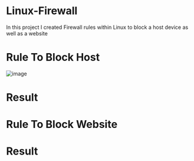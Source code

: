 # Linux-Firewall
In this project I created Firewall rules within Linux to block a host device as well as a website
# Rule To Block Host
![image](https://github.com/user-attachments/assets/0dd02df1-e8ff-46da-af32-cc3d13a4cbab)
# Result

# Rule To Block Website

# Result
